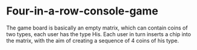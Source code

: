# Four-in-a-row-console-game
The game board is basically an empty matrix, which can contain coins of two types, each user has the type His. Each user in turn inserts a chip into the matrix, with the aim of creating a sequence of 4 coins of his type.
